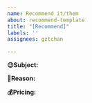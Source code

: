```yaml
---
name: Recommend it/them
about: recommend-template
title: "[Recommend]"
labels: ''
assignees: gztchan

---
```


<!-- Subject you want to recommend. -->
**😉Subject:** 
<!-- Why do you recommend it/them? -->
**🤔Reason:** 
<!-- Why do you recommend it/them? -->
**💰Pricing:** <!-- Yes/No -->
